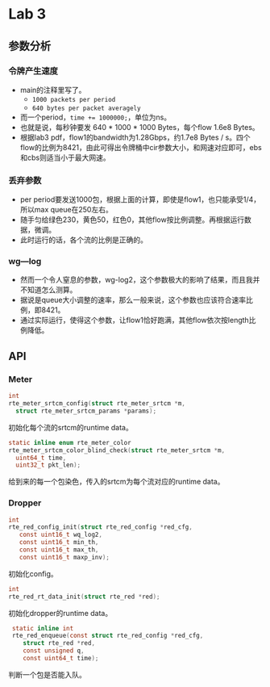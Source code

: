 # Lab 3

## 参数分析

### 令牌产生速度

- main的注释里写了。
  - `1000 packets per period`
  - `640 bytes per packet averagely`
- 而一个period，`time += 1000000;`，单位为ns。
- 也就是说，每秒钟要发 640 * 1000 * 1000 Bytes，每个flow 1.6e8 Bytes。
- 根据lab3 pdf，flow1的bandwidth为1.28Gbps，约1.7e8 Bytes / s。四个flow的比例为8421，由此可得出令牌桶中cir参数大小，和网速对应即可，ebs和cbs则适当小于最大网速。

### 丢弃参数

- per period要发送1000包，根据上面的计算，即使是flow1，也只能承受1/4，所以max queue在250左右。
- 随手匀给绿色230，黄色50，红色0，其他flow按比例调整。再根据运行数据，微调。
- 此时运行的话，各个流的比例是正确的。

### wg—log

- 然而一个令人窒息的参数，wg-log2，这个参数极大的影响了结果，而且我并不知道怎么测算。
- 据说是queue大小调整的速率，那么一般来说，这个参数也应该符合速率比例，即8421。
- 通过实际运行，使得这个参数，让flow1恰好跑满，其他flow依次按length比例降低。

## API

### Meter

  ```c
  int
  rte_meter_srtcm_config(struct rte_meter_srtcm *m,
    struct rte_meter_srtcm_params *params);
  ```

初始化每个流的srtcm的runtime data。

  ``` c
  static inline enum rte_meter_color
  rte_meter_srtcm_color_blind_check(struct rte_meter_srtcm *m,
    uint64_t time,
    uint32_t pkt_len);
  ```

给到来的每一个包染色，传入的srtcm为每个流对应的runtime data。

### Dropper

 ```c
 int
 rte_red_config_init(struct rte_red_config *red_cfg,
    const uint16_t wq_log2,
    const uint16_t min_th,
    const uint16_t max_th,
    const uint16_t maxp_inv);
 ```

初始化config。

 ```c
 int
 rte_red_rt_data_init(struct rte_red *red);
 ```

初始化dropper的runtime data。

```c
 static inline int
 rte_red_enqueue(const struct rte_red_config *red_cfg,
    struct rte_red *red,
    const unsigned q,
    const uint64_t time);
```

判断一个包是否能入队。